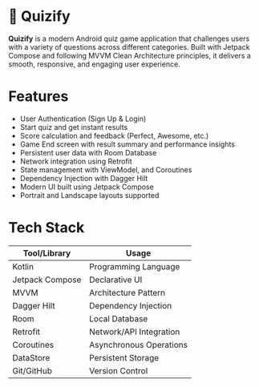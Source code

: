 # 📱 Quizify

**Quizify** is a modern Android quiz game application that challenges users with a variety of questions across different categories. Built with Jetpack Compose and following MVVM Clean Architecture principles, it delivers a smooth, responsive, and engaging user experience.

# Features

- User Authentication (Sign Up & Login)
- Start quiz and get instant results
- Score calculation and feedback (Perfect, Awesome, etc.)
- Game End screen with result summary and performance insights
- Persistent user data with Room Database
- Network integration using Retrofit
- State management with ViewModel, and Coroutines
- Dependency Injection with Dagger Hilt
- Modern UI built using Jetpack Compose
- Portrait and Landscape layouts supported

# Tech Stack

| Tool/Library        | Usage                            |
|---------------------|----------------------------------|
| Kotlin              | Programming Language             |
| Jetpack Compose     | Declarative UI                   |
| MVVM                | Architecture Pattern             |
| Dagger Hilt         | Dependency Injection             |
| Room                | Local Database                   |
| Retrofit            | Network/API Integration          |
| Coroutines          | Asynchronous Operations          |
| DataStore           | Persistent Storage               |
| Git/GitHub          | Version Control                  |
